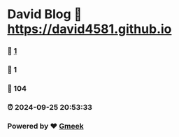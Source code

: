 # David Blog :link: https://david4581.github.io 
### :page_facing_up: [1](https://david4581.github.io/tag.html) 
### :speech_balloon: 1 
### :hibiscus: 104 
### :alarm_clock: 2024-09-25 20:53:33 
### Powered by :heart: [Gmeek](https://github.com/Meekdai/Gmeek)
